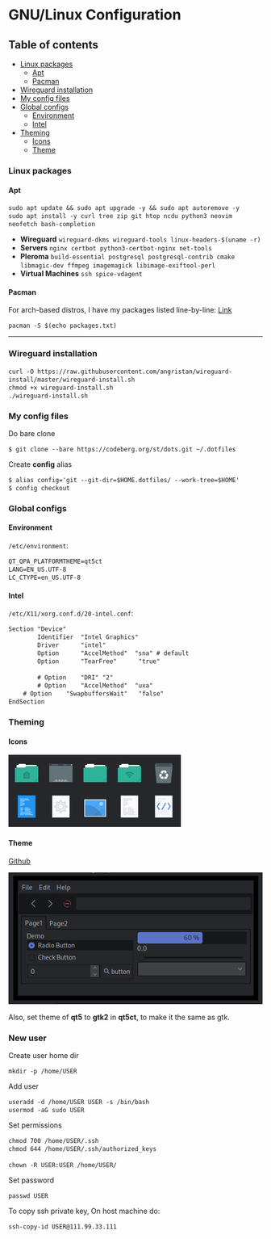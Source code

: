 # GNU/Linux Configuration

## Table of contents
- [Linux packages](#linux-packages)
  - [Apt](#apt)
  - [Pacman](#pacman)
- [Wireguard installation](#wireguard-installation)
- [My config files](#my-config-files)
- [Global configs](#global-configs)
  - [Environment](#environment)
  - [Intel](#intel)
- [Theming](#theming)
  - [Icons](#icons)
  - [Theme](#theme)

### Linux packages
#### Apt

```
sudo apt update && sudo apt upgrade -y && sudo apt autoremove -y
sudo apt install -y curl tree zip git htop ncdu python3 neovim neofetch bash-completion
```

- **Wireguard** ```wireguard-dkms wireguard-tools linux-headers-$(uname -r)```
- **Servers** ```nginx certbot python3-certbot-nginx net-tools```
- **Pleroma** ```build-essential postgresql postgresql-contrib cmake libmagic-dev ffmpeg imagemagick libimage-exiftool-perl```
- **Virtual Machines** ```ssh spice-vdagent```

#### Pacman
For arch-based distros, I have my packages listed line-by-line:
[Link](https://codeberg.org/st/dots/src/branch/master/etc/pkg)

```
pacman -S $(echo packages.txt)
```

---
### Wireguard installation

```
curl -O https://raw.githubusercontent.com/angristan/wireguard-install/master/wireguard-install.sh
chmod +x wireguard-install.sh
./wireguard-install.sh
```

### My config files

Do bare clone
```
$ git clone --bare https://codeberg.org/st/dots.git ~/.dotfiles
```
Create **config** alias
```
$ alias config='git --git-dir=$HOME.dotfiles/ --work-tree=$HOME'
$ config checkout
```

### Global configs

#### Environment
`/etc/environment`:
```
QT_QPA_PLATFORMTHEME=qt5ct
LANG=EN_US.UTF-8
LC_CTYPE=en_US.UTF-8
```

#### Intel
`/etc/X11/xorg.conf.d/20-intel.conf`:
```
Section "Device"
        Identifier  "Intel Graphics"
        Driver      "intel"
        Option      "AccelMethod"  "sna" # default
        Option	    "TearFree"		"true"
        
        # Option    "DRI" "2"
        # Option    "AccelMethod"  "uxa"
	# Option    "SwapbuffersWait"	"false"
EndSection
```

### Theming

#### Icons

![Icons png](resources/qogir-icons.png)

#### Theme

[Github](https://github.com/vinceliuice/Qogir-theme)

![Theme png](resources/dui-theme.png)

Also, set theme of **qt5** to **gtk2** in **qt5ct**, to make it the same as gtk.


### New user

Create user home dir
```
mkdir -p /home/USER
```

Add user
```
useradd -d /home/USER USER -s /bin/bash
usermod -aG sudo USER
```

Set permissions
```
chmod 700 /home/USER/.ssh
chmod 644 /home/USER/.ssh/authorized_keys

chown -R USER:USER /home/USER/
```

Set password
```
passwd USER
```

To copy ssh private key,
On host machine do:
```
ssh-copy-id USER@111.99.33.111
```

